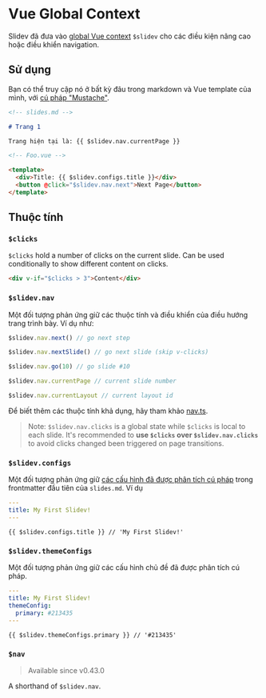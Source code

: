 # Vue Global Context

Slidev đã đưa vào [global Vue context](https://v3.vuejs.org/api/application-config.html#globalproperties) `$slidev` cho các điều kiện nâng cao hoặc điều khiển navigation.

## Sử dụng

Bạn có thể truy cập nó ở bất kỳ đâu trong markdown và Vue template của mình, với [cú pháp "Mustache"](https://v3.vuejs.org/guide/template-syntax.html#interpolations).

```md
<!-- slides.md -->

# Trang 1

Trang hiện tại là: {{ $slidev.nav.currentPage }}
```

```html
<!-- Foo.vue -->

<template>
  <div>Title: {{ $slidev.configs.title }}</div>
  <button @click="$slidev.nav.next">Next Page</button>
</template>
```

## Thuộc tính

### `$clicks`

`$clicks` hold a number of clicks on the current slide. Can be used conditionally to show different content on clicks.

```html
<div v-if="$clicks > 3">Content</div>
```

### `$slidev.nav`

Một đối tượng phản ứng giữ các thuộc tính và điều khiển của điều hướng trang trình bày. Ví dụ như:

```js
$slidev.nav.next() // go next step

$slidev.nav.nextSlide() // go next slide (skip v-clicks)

$slidev.nav.go(10) // go slide #10
```

```js
$slidev.nav.currentPage // current slide number

$slidev.nav.currentLayout // current layout id
```

Để biết thêm các thuộc tính khả dụng, hãy tham khảo [nav.ts](https://github.com/slidevjs/slidev/blob/main/packages/client/logic/nav.ts).

> Note: `$slidev.nav.clicks` is a global state while `$clicks` is local to each slide. It's recommended to **use `$clicks` over `$slidev.nav.clicks`** to avoid clicks changed been triggered on page transitions.

### `$slidev.configs`

Một đối tượng phản ứng giữ [các cấu hình đã được phân tích cú pháp](/custom/#frontmatter-configures) trong frontmatter đầu tiên của `slides.md`. Ví dụ

```yaml
---
title: My First Slidev!
---
```

```
{{ $slidev.configs.title }} // 'My First Slidev!'
```

### `$slidev.themeConfigs`

Một đối tượng phản ứng giữ các cấu hình chủ đề đã được phân tích cú pháp.

```yaml
---
title: My First Slidev!
themeConfig:
  primary: #213435
---
```

```
{{ $slidev.themeConfigs.primary }} // '#213435'
```

### `$nav`

> Available since v0.43.0

A shorthand of `$slidev.nav`.
